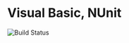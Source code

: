 # Visual Basic, NUnit

![Build Status](https://travis-ci.org/cyber-dojo-languages/visual-basic-nunit.svg?branch=master)

